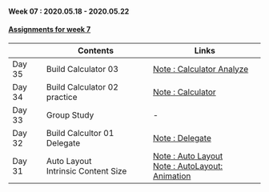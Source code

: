 #### Week 07 : 2020.05.18 - 2020.05.22 ####
#### [Assignments for week 7](https://github.com/KasRoid/MyStudyHistory/tree/master/iOS_Dev_School/Week_07/Assignments)
|     |Contents               |Links |
|-----|-----------------------|------|
|Day 35| Build Calculator 03 | [Note : Calculator Analyze](https://www.notion.so/Calculator-10d8ab8eeebf463e956809c449cf1de1) |
|Day 34| Build Calculator 02 practice                                                                                                                                                             |[Note : Calculator](https://www.notion.so/Calculator-App-e22694aca1574ebab2c35298bbb4121d)|
|Day 33| Group Study                                                                                                                                                            | - |
|Day 32| Build Calcultor 01 <br> Delegate	                                                                                                                                                            |[Note : Delegate](https://www.notion.so/Delegate-be0ab5233a454565b51e26dddd57d75b)
|Day 31| Auto Layout <br> Intrinsic Content Size                                                                                                                                                          |[Note : Auto Layout](https://www.notion.so/Auto-Layout-ac395070c208424bae771e35f7617169)<br> [Note : AutoLayout: Animation](https://www.notion.so/AutoLayout-Animation-aaadabf152e2401db57215bb5658d3c2)|
